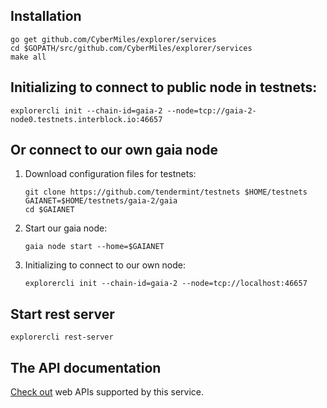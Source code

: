 ## Installation

```shell
go get github.com/CyberMiles/explorer/services
cd $GOPATH/src/github.com/CyberMiles/explorer/services
make all
```

## Initializing to connect to public node in testnets:

```shell
explorercli init --chain-id=gaia-2 --node=tcp://gaia-2-node0.testnets.interblock.io:46657
```

## Or connect to our own gaia node

1. Download configuration files for testnets:

   ```shell
   git clone https://github.com/tendermint/testnets $HOME/testnets
   GAIANET=$HOME/testnets/gaia-2/gaia
   cd $GAIANET
   ```

2. Start our gaia node:

   ```
   gaia node start --home=$GAIANET
   ```

3. Initializing to connect to our own node:

   ```shell
   explorercli init --chain-id=gaia-2 --node=tcp://localhost:46657
   ```

## Start rest server

```shell
explorercli rest-server
```

## The API documentation

[Check out](https://explorerservices.docs.apiary.io/#reference) web APIs supported by this service.


